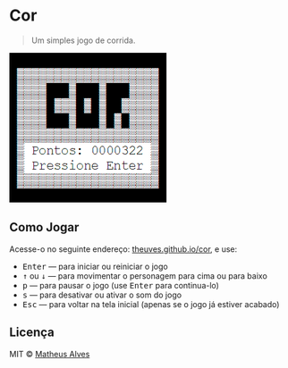 # Cor

> Um simples jogo de corrida.

![](./exemplo.gif)

## Como Jogar

Acesse-o no seguinte endereço: [theuves.github.io/cor](https://theuves.github.io/cor/), e use:

 - <kbd>Enter</kbd> — para iniciar ou reiniciar o jogo
 - <kbd>↑</kbd> ou <kbd>↓</kbd> — para movimentar o personagem para cima ou para baixo
 - <kbd>p</kbd> — para pausar o jogo (use <kbd>Enter</kbd> para continua-lo)
 - <kbd>s</kbd> — para desativar ou ativar o som do jogo
 - <kbd>Esc</kbd> — para voltar na tela inicial (apenas se o jogo já estiver acabado)

## Licença

MIT &copy; [Matheus Alves](https://twitter.com/theuves)
